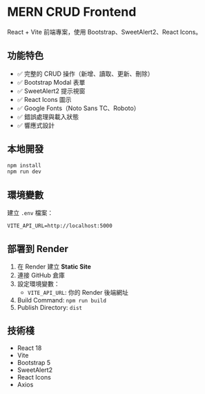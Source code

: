 # MERN CRUD Frontend

React + Vite 前端專案，使用 Bootstrap、SweetAlert2、React Icons。

## 功能特色

- ✅ 完整的 CRUD 操作（新增、讀取、更新、刪除）
- ✅ Bootstrap Modal 表單
- ✅ SweetAlert2 提示視窗
- ✅ React Icons 圖示
- ✅ Google Fonts（Noto Sans TC、Roboto）
- ✅ 錯誤處理與載入狀態
- ✅ 響應式設計

## 本地開發

```bash
npm install
npm run dev
```

## 環境變數

建立 `.env` 檔案：

```env
VITE_API_URL=http://localhost:5000
```

## 部署到 Render

1. 在 Render 建立 **Static Site**
2. 連接 GitHub 倉庫
3. 設定環境變數：
   - `VITE_API_URL`: 你的 Render 後端網址
4. Build Command: `npm run build`
5. Publish Directory: `dist`

## 技術棧

- React 18
- Vite
- Bootstrap 5
- SweetAlert2
- React Icons
- Axios